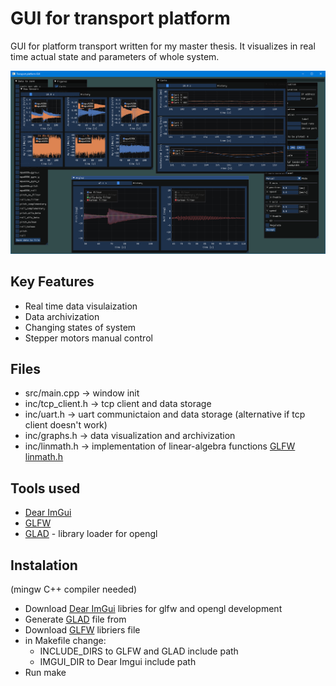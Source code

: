 # GUI for transport platform

GUI for platform transport written for my master thesis.
It visualizes in real time actual state and parameters of whole system.

![image](images/gui_screenshot.png)

## Key Features
* Real time data visulaization
* Data archivization
* Changing states of system
* Stepper motors manual control

## Files
* src/main.cpp -> window init
* inc/tcp_client.h -> tcp client and data storage
* inc/uart.h -> uart communictaion and data storage (alternative if tcp client doesn't work)
* inc/graphs.h -> data visualization and archivization
* inc/linmath.h -> implementation of linear-algebra functions [GLFW linmath.h](https://github.com/glfw/glfw/blob/master/deps/linmath.h)

## Tools used
* [Dear ImGui](https://github.com/ocornut/imgui)
* [GLFW](https://github.com/glfw/glfw)
* [GLAD](https://gen.glad.sh/) - library loader for opengl


## Instalation

(mingw C++ compiler needed)
* Download [Dear ImGui](https://github.com/ocornut/imgui/tree/master/backends) libries for glfw and opengl development
* Generate [GLAD](https://gen.glad.sh/) file from
* Download [GLFW](https://github.com/glfw/glfw) libriers file
* in Makefile change:
    - INCLUDE_DIRS to GLFW and GLAD include path
    - IMGUI_DIR to Dear Imgui include path
* Run make
